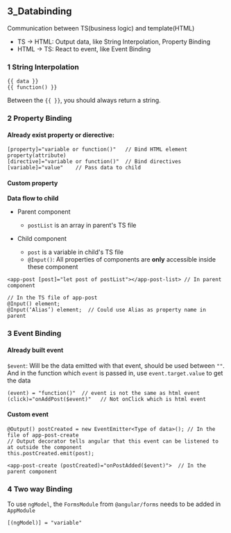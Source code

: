 ## 3_Databinding

Communication between TS(business logic) and template(HTML)
- TS -> HTML: Output data, like String Interpolation, Property Binding
- HTML -> TS: React to event, like Event Binding

### 1 String Interpolation
```
{{ data }}
{{ function() }}
```
Between the `{{ }}`, you should always return a string.
	
### 2 Property Binding

#### Already exist property or dierective:
```
[property]="variable or function()"   // Bind HTML element property(attribute)
[directive]="variable or function()"  // Bind directives
[variable]="value"    // Pass data to child
```
	
#### Custom property

**Data flow to child**

- Parent component
	- `postList` is an array in parent's TS file

- Child component
	- `post` is a variable in child's TS file
	- `@Input()`: All properties of components are **only** accessible inside these component

```
<app-post [post]="let post of postList"></app-post-list> // In parent component

// In the TS file of app-post
@Input() element;
@Input(‘Alias’) element;  // Could use Alias as property name in parent
```

### 3 Event Binding
#### Already built event

`$event`: Will be the data emitted with that event, should be used between `""`. And in the function which `event` is passed in, use `event.target.value` to get the data

```
(event) = "function()"  // event is not the same as html event
(click)="onAddPost($event)"   // Not onClick which is html event
```

#### Custom event
```
@Output() postCreated = new EventEmitter<Type of data>(); // In the file of app-post-create 
// Output decorator tells angular that this event can be listened to at outside the component
this.postCreated.emit(post);

<app-post-create (postCreated)="onPostAdded($event)">  // In the parent component
```	

### 4 Two way Binding

To use `ngModel`, the `FormsModule` from `@angular/forms` needs to be added in `AppModule`
```
[(ngModel)] = "variable"
```

